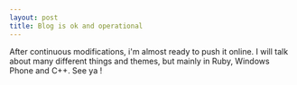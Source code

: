 ```yaml
---
layout: post
title: Blog is ok and operational
---
```

After continuous modifications, i'm almost ready to push it online.
I will talk about many different things and themes, but mainly in Ruby, Windows Phone and C++.
See ya !